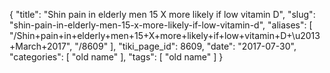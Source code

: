 {
    "title": "Shin pain in elderly men 15 X more likely if low vitamin D",
    "slug": "shin-pain-in-elderly-men-15-x-more-likely-if-low-vitamin-d",
    "aliases": [
        "/Shin+pain+in+elderly+men+15+X+more+likely+if+low+vitamin+D+\u2013+March+2017",
        "/8609"
    ],
    "tiki_page_id": 8609,
    "date": "2017-07-30",
    "categories": [
        "old name"
    ],
    "tags": [
        "old name"
    ]
}